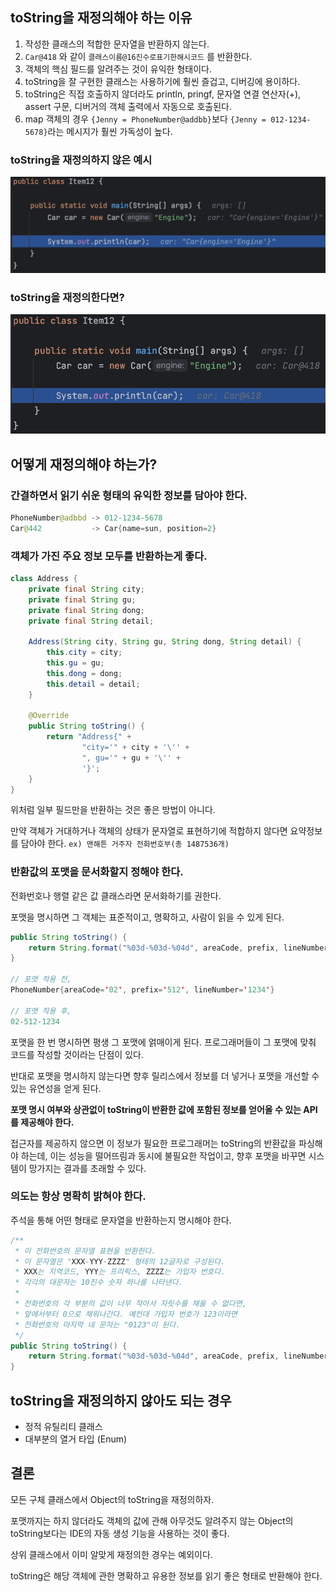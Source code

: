 ## toString을 재정의해야 하는 이유

1. 작성한 클래스의 적합한 문자열을 반환하지 않는다.
2. `Car@418` 와 같이 `클래스이름@16진수로표기한해시코드` 를 반환한다.
3. 객체의 핵심 필드를 알려주는 것이 유익한 형태이다.
4. toString을 잘 구현한 클래스는 사용하기에 훨씬 즐겁고, 디버깅에 용이하다.
5. toString은 직접 호출하지 않더라도 println, pringf, 문자열 연결 연산자(+), assert 구문, 디버거의 객체 출력에서 자동으로 호출된다.
6. map 객체의 경우 `{Jenny = PhoneNumber@addbb}`보다 `{Jenny = 012-1234-5678}`라는 메시지가 훨씬 가독성이 높다.

### toString을 재정의하지 않은 예시

![with_toString.png](with_toString.png)

### toString을 재정의한다면?

![without_toString.png](without_toString.png)

## 어떻게 재정의해야 하는가?

### 간결하면서 읽기 쉬운 형태의 유익한 정보를 담아야 한다.

```java
PhoneNumber@adbbd -> 012-1234-5678   
Car@442           -> Car{name=sun, position=2}
```

### 객체가 가진 주요 정보 모두를 반환하는게 좋다.

```java
class Address {
    private final String city;
    private final String gu;
    private final String dong;
    private final String detail;

    Address(String city, String gu, String dong, String detail) {
        this.city = city;
        this.gu = gu;
        this.dong = dong;
        this.detail = detail;
    }

    @Override
    public String toString() {
        return "Address{" +
                "city='" + city + '\'' +
                ", gu='" + gu + '\'' +
                '}';
    }
}
```

위처럼 일부 필드만을 반환하는 것은 좋은 방법이 아니다.

만약 객체가 거대하거나 객체의 상태가 문자열로 표현하기에 적합하지 않다면 요약정보를 담아야 한다.
`ex) 맨해튼 거주자 전화번호부(총 1487536개)`

### 반환값의 포맷을 문서화할지 정해야 한다.

전화번호나 행렬 같은 값 클래스라면 문서화하기를 권한다.

포맷을 명시하면 그 객체는 표준적이고, 명확하고, 사람이 읽을 수 있게 된다.

```java
public String toString() {
    return String.format("%03d-%03d-%04d", areaCode, prefix, lineNumber);
}

// 포맷 적용 전,
PhoneNumber{areaCode='02', prefix='512', lineNumber='1234'}

// 포맷 적용 후,
02-512-1234
```

포맷을 한 번 명시하면 평생 그 포맷에 얽매이게 된다. 프로그래머들이 그 포맷에 맞춰 코드를 작성할 것이라는 단점이 있다.

반대로 포맷을 명시하지 않는다면 향후 릴리스에서 정보를 더 넣거나 포맷을 개선할 수 있는 유연성을 얻게 된다.

**포맷 명시 여부와 상관없이 toString이 반환한 값에 포함된 정보를 얻어올 수 있는 API를 제공해야 한다.**

접근자를 제공하지 않으면 이 정보가 필요한 프로그래머는 toString의 반환값을 파싱해야 하는데, 이는 성능을 떨어뜨림과 동시에 불필요한 작업이고, 향후 포맷을 바꾸면 시스템이 망가지는 결과를 초래할 수 있다.

### 의도는 항상 명확히 밝혀야 한다.

주석을 통해 어떤 형태로 문자열을 반환하는지 명시해야 한다.

```java
/**
 * 이 전화번호의 문자열 표현을 반환한다.
 * 이 문자열은 "XXX-YYY-ZZZZ" 형태의 12글자로 구성된다.
 * XXX는 지역코드, YYY는 프리픽스, ZZZZ는 가입자 번호다.
 * 각각의 대문자는 10진수 숫자 하나를 나타낸다.
 * 
 * 전화번호의 각 부분의 값이 너무 작아서 자릿수를 채울 수 없다면,
 * 앞에서부터 0으로 채워나간다. 예컨대 가입자 번호가 123이라면
 * 전화번호의 마지막 네 문자는 "0123"이 된다.
 */
public String toString() {
    return String.format("%03d-%03d-%04d", areaCode, prefix, lineNumber);
}
```

## toString을 재정의하지 않아도 되는 경우

- 정적 유틸리티 클래스
- 대부분의 열거 타입 (Enum)

## 결론

모든 구체 클래스에서 Object의 toString을 재정의하자.

포맷까지는 하지 않더라도 객체의 값에 관해 아무것도 알려주지 않는 Object의 toString보다는 IDE의 자동 생성 기능을 사용하는 것이 좋다.

상위 클래스에서 이미 알맞게 재정의한 경우는 예외이다.

toString은 해당 객체에 관한 명확하고 유용한 정보를 읽기 좋은 형태로 반환해야 한다.